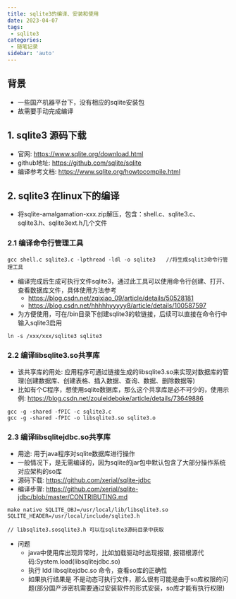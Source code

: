 ```yaml
---
title: sqlite3的编译、安装和使用
date: 2023-04-07
tags:
 - sqlite3
categories:
 - 随笔记录
sidebar: 'auto'
---
```



## 背景

- 一些国产机器平台下，没有相应的sqlite安装包
- 故需要手动完成编译


## 1. sqlite3 源码下载

- 官网: https://www.sqlite.org/download.html
- github地址: https://github.com/sqlite/sqlite
- 编译参考文档: https://www.sqlite.org/howtocompile.html

## 2. sqlite3 在linux下的编译

- 将sqlite-amalgamation-xxx.zip解压，包含：shell.c、sqlite3.c、sqlite3.h、sqlite3ext.h几个文件

### 2.1 编译命令行管理工具
```
gcc shell.c sqlite3.c -lpthread -ldl -o sqlite3　　//将生成sqlit3命令行管理工具
```
- 编译完成后生成可执行文件sqlite3，通过此工具可以使用命令行创建、打开、查看数据库文件，具体使用方法参考
  - https://blog.csdn.net/zqixiao_09/article/details/50528181
  - https://blog.csdn.net/hhhhhyyyyy8/article/details/100587597
- 为方便使用，可在/bin目录下创建sqlite3的软链接，后续可以直接在命令行中输入sqlite3启用
```
ln -s /xxx/xxx/sqlite3 sqlite3
```

### 2.2 编译libsqlite3.so共享库
- 该共享库的用处: 应用程序可通过链接生成的libsqlite3.so来实现对数据库的管理(创建数据库、创建表格、插入数据、查询、数据、删除数据等)
- 比如有个C程序，想使用sqlite数据库，那么这个共享库是必不可少的，使用示例: https://blog.csdn.net/zouleideboke/article/details/73649886
```
gcc -g -shared -fPIC -c sqlite3.c
gcc -g -shared -fPIC -o libsqlite3.so sqlite3.o
```

### 2.3 编译libsqlitejdbc.so共享库
- 用途: 用于java程序对sqlite数据库进行操作
- 一般情况下，是无需编译的，因为sqlite的jar包中默认包含了大部分操作系统对应架构的so库
- 源码下载: https://github.com/xerial/sqlite-jdbc
- 编译步骤: https://github.com/xerial/sqlite-jdbc/blob/master/CONTRIBUTING.md
```
make native SQLITE_OBJ=/usr/local/lib/libsqlite3.so SQLITE_HEADER=/usr/local/include/sqlite3.h

// libsqlite3.sosqlite3.h 可以在sqlite3源码目录中获取
```
- 问题
  - java中使用库出现异常时，比如加载驱动时出现报错, 报错根源代码:System.load(libsqlitejdbc.so)
  - 执行 ldd libsqlitejdbc.so 命令，查看so库的正确性
  - 如果执行结果是 不是动态可执行文件，那么很有可能是由于so库权限的问题(部分国产涉密机需要通过安装软件的形式安装，so库才能有执行权限)